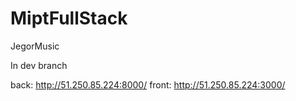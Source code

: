 # MiptFullStack
JegorMusic

In dev branch

back:  http://51.250.85.224:8000/
front: http://51.250.85.224:3000/
